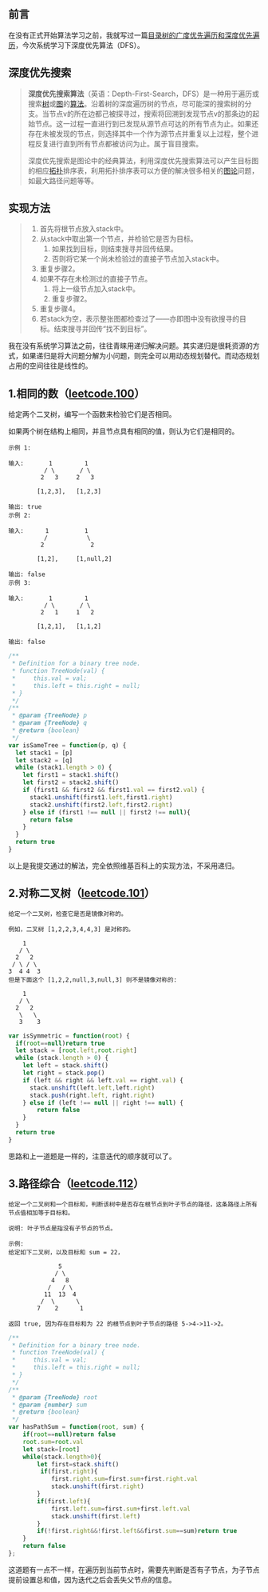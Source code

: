 ## 前言

在没有正式开始算法学习之前，我就写过一篇[目录树的广度优先遍历和深度优先遍历]([https://github.com/RaySaii/blog/blob/master/04.%E7%9B%AE%E5%BD%95%E6%A0%91%E7%9A%84%E5%B9%BF%E5%BA%A6%E4%BC%98%E5%85%88%E5%92%8C%E6%B7%B1%E5%BA%A6%E4%BC%98%E5%85%88%E9%81%8D%E5%8E%86.md](https://github.com/RaySaii/blog/blob/master/04.目录树的广度优先和深度优先遍历.md))，今次系统学习下深度优先算法（DFS）。

## 深度优先搜索

> **深度优先搜索算法**（英语：Depth-First-Search，DFS）是一种用于遍历或搜索[树](https://zh.wikipedia.org/wiki/树_(数据结构))或[图](https://zh.wikipedia.org/wiki/图_(数学))的[算法](https://zh.wikipedia.org/wiki/算法)。沿着树的深度遍历树的节点，尽可能深的搜索树的分支。当节点v的所在边都己被探寻过，搜索将回溯到发现节点v的那条边的起始节点。这一过程一直进行到已发现从源节点可达的所有节点为止。如果还存在未被发现的节点，则选择其中一个作为源节点并重复以上过程，整个进程反复进行直到所有节点都被访问为止。属于盲目搜索。
>
> 深度优先搜索是图论中的经典算法，利用深度优先搜索算法可以产生目标图的相应[拓扑](https://zh.wikipedia.org/wiki/拓扑)排序表，利用拓扑排序表可以方便的解决很多相关的[图论](https://zh.wikipedia.org/wiki/图论)问题，如最大路径问题等等。

## 实现方法

> 1. 首先将根节点放入stack中。
> 2. 从stack中取出第一个节点，并检验它是否为目标。
>    1. 如果找到目标，则结束搜寻并回传结果。
>    2. 否则将它某一个尚未检验过的直接子节点加入stack中。
> 3. 重复步骤2。
> 4. 如果不存在未检测过的直接子节点。
>    1. 将上一级节点加入stack中。
>    2. 重复步骤2。
> 5. 重复步骤4。
> 6. 若stack为空，表示整张图都检查过了——亦即图中没有欲搜寻的目标。结束搜寻并回传“找不到目标”。

我在没有系统学习算法之前，往往青睐用递归解决问题。其实递归是很耗资源的方式，如果递归是将大问题分解为小问题，则完全可以用动态规划替代。而动态规划占用的空间往往是线性的。

## 1.相同的数（[leetcode.100](https://leetcode-cn.com/problems/same-tree/)）

给定两个二叉树，编写一个函数来检验它们是否相同。

如果两个树在结构上相同，并且节点具有相同的值，则认为它们是相同的。

```
示例 1:

输入:       1         1
          / \       / \
         2   3     2   3

        [1,2,3],   [1,2,3]

输出: true
示例 2:

输入:      1          1
          /           \
         2             2

        [1,2],     [1,null,2]

输出: false
示例 3:

输入:       1         1
          / \       / \
         2   1     1   2

        [1,2,1],   [1,1,2]

输出: false
```

```js
/**
 * Definition for a binary tree node.
 * function TreeNode(val) {
 *     this.val = val;
 *     this.left = this.right = null;
 * }
 */
/**
 * @param {TreeNode} p
 * @param {TreeNode} q
 * @return {boolean}
 */
var isSameTree = function(p, q) {
  let stack1 = [p]
  let stack2 = [q]
  while (stack1.length > 0) {
    let first1 = stack1.shift()
    let first2 = stack2.shift()
    if (first1 && first2 && first1.val == first2.val) {
      stack1.unshift(first1.left,first1.right)
      stack2.unshift(first2.left,first2.right)
    } else if (first1 !== null || first2 !== null){
      return false
    }
  }
  return true
}
```

以上是我提交通过的解法，完全依照维基百科上的实现方法，不采用递归。

## 2.对称二叉树（[leetcode.101](https://leetcode-cn.com/problems/symmetric-tree/)）

```
给定一个二叉树，检查它是否是镜像对称的。

例如，二叉树 [1,2,2,3,4,4,3] 是对称的。

    1
   / \
  2   2
 / \ / \
3  4 4  3
但是下面这个 [1,2,2,null,3,null,3] 则不是镜像对称的:

    1
   / \
  2   2
   \   \
   3    3

```

```js
var isSymmetric = function(root) {
  if(root==null)return true
  let stack = [root.left,root.right]
  while (stack.length > 0) {
    let left = stack.shift()
    let right = stack.pop()
    if (left && right && left.val == right.val) {
      stack.unshift(left.left,left.right)
      stack.push(right.left, right.right)
    } else if (left !== null || right !== null) {
        return false
    }
  }
  return true
}
```

思路和上一道题是一样的，注意迭代的顺序就可以了。

## 3.路径综合（[leetcode.112](https://leetcode-cn.com/problems/path-sum/)）

```
给定一个二叉树和一个目标和，判断该树中是否存在根节点到叶子节点的路径，这条路径上所有节点值相加等于目标和。

说明: 叶子节点是指没有子节点的节点。

示例: 
给定如下二叉树，以及目标和 sum = 22，

              5
             / \
            4   8
           /   / \
          11  13  4
         /  \      \
        7    2      1

返回 true, 因为存在目标和为 22 的根节点到叶子节点的路径 5->4->11->2。
```

```js
/**
 * Definition for a binary tree node.
 * function TreeNode(val) {
 *     this.val = val;
 *     this.left = this.right = null;
 * }
 */
/**
 * @param {TreeNode} root
 * @param {number} sum
 * @return {boolean}
 */
var hasPathSum = function(root, sum) {
    if(root==null)return false
    root.sum=root.val
    let stack=[root]
    while(stack.length>0){
        let first=stack.shift()
         if(first.right){
            first.right.sum=first.sum+first.right.val
            stack.unshift(first.right)
        }
        if(first.left){
            first.left.sum=first.sum+first.left.val
            stack.unshift(first.left)
        }
        if(!first.right&&!first.left&&first.sum==sum)return true
    }
    return false
};
```

这道题有一点不一样，在遍历到当前节点时，需要先判断是否有子节点，为子节点提前设置总和值，因为迭代之后会丢失父节点的信息。

